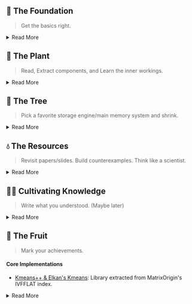 ## 🌱 The Foundation
> Get the basics right.

<details>
<summary>Read More</summary>

#### Core Data Structure
- Regular Data structure: List, Stack, Queue, Priority Queue (taken from gods)
- [Systems Data structure](https://github.com/csorchard/sds)
  - Hash-Based: Probing vs Chaining in Hashmap
    - Approximate: Bloom Filter, Count Min Sketch, HyperLogLog
    - Rebalancing Map: Consistent Hashing, ChordDHT, Range Based Partitioning, Extendable Hashing
    - Hash Functions: Cuckoo Hash, Murmur Hash,
  - Sorted: BTree, Binary Search Tree, Treap,  Red Black Tree, B Epsilon Tree
  - Multi Dimension: KD Tree, Z-Index, Hilbert Curve
  - Sampling: Reservoir Sampling
  - Stream: Sliding window
  - Difference: Merkal Tree
  - Time: Hashed Wheel Timer
 
#### Profiling Tools
- Heap Dump
- Trace
- Jmeter, YCSB
- VRPC (vector clock)
- Heap View
- Write Benchmark
- Lotsaa

#### Advanced Data Structures
- Arena based skip list
- Roaring BitMap
- Zone Map

</details>

## 🌿 The Plant
> Read, Extract components, and Learn the inner workings.

<details>
<summary>Read More</summary>

#### From MatrixOrigin
- Mpool
- Vector Operations
- HyperLogLog: ApproxCount SQL Function
- Count Min Sketch: Frequency Estimation Optimizer

#### Misc
- Storage Engine: WAL, Btree, CoW Btree, LSM Tree
- Memtable using Skip List

</details>

## 🌳 The Tree
> Pick a favorite storage engine/main memory system and shrink.

<details>
<summary>Read More</summary>

#### Storage Engines
- Dgraph ristretto: 
- Dgraph badger:  Memory allocation part in pkg z.
- BigCache: 

</details>


## 💧 The Resources
> Revisit papers/slides. Build counterexamples. Think like a scientist.

<details>
<summary>Read More</summary>
  
#### Reading
- [Algorithms and Data Structures for Massive Datasets](https://a.co/d/j4aYee9) - BF, `Count-Min` Sketch, HyperLogLog, Reservoir `Sampling`.
- [The Art of Multiprocessor Programming](https://www.amazon.com/Art-Multiprocessor-Programming-Maurice-Herlihy/dp/0123705916): Concurrent Data Structures.

#### Read
- [Advanced Algorithms and Data Structures](https://a.co/d/3tsZk96): BitMap, BloomFilter, LFU, LRU
- [100 Go Mistakes and How to Avoid Them](https://a.co/d/7EAXgLq) - Concurrency patterns, Mechanical sympathy (last 10 chapters).
- [Algorithms for Modern Hardware](https://en.algorithmica.org/hpc/)[Incomplete]: Talk about SIMD, CPU Cache, External Memory, Instruction Level Parallelism.

</details>

## 👨‍🌾 Cultivating Knowledge
> Write what you understood. (Maybe later)

<details>
<summary>Read More</summary>

#### Teachings
- [Method for Implementing lock-free shared data structure](https://www.youtube.com/watch?v=MK1ZqqW-9gM) - Coordination Technique, Large Objects


</details>

## 🥭 The Fruit
> Mark your achievements.

#### Core Implementations
- [Kmeans++ & Elkan's Kmeans](https://github.com/arjunsk/kmeans): Library extracted from MatrixOrigin's IVFFLAT index.


<details>
<summary>Read More</summary>

</details>
